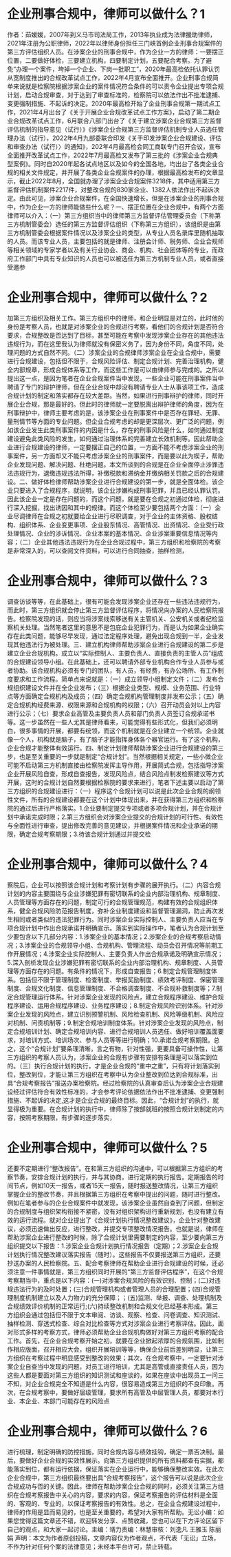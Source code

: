 # 企业刑事合规中，律师可以做什么？1

作者：茹媛媛，2007年到义马市司法局工作，2013年执业成为法律援助律师，2021年注册为公职律师，2022年以律师身份担任三门峡首例企业刑事合规案件的第三方评估组织人员。在涉案企业的刑事合规中，作为企业一方的律师：一要摆正位置，二要做好体检，三要建立机构，四要制定计划，五要配合考察。为了避免“办理一个案件，垮掉一个企业、下岗一批职工”，2020年最高检依托认罪认罚从宽制度推出的合规改革试点工作，2022年4月宣布全面推开。企业刑事合规简单来说就是检察院根据涉案企业的案件情况符合条件的可以责令企业提出专项合规计划，启动合规审查，对于达到了审查标准的，检察院可以依法作出不批准逮捕、变更强制措施、不起诉的决定。2020年最高检开始了企业刑事合规第一期试点工作，2021年4月出台了《关于开展企业合规改革试点工作方案》，启动了第二期企业合规改革试点工作，6月联合八部门出台了《关于建立涉案企业合规第三方监督评估机制的指导意见（试行）》《涉案企业合规第三方监督评估机制专业人员选任管理办法（试行），2022年4月九部委联合印发《关于印发涉案企业合规建设、评估和审查办法（试行）〉的通知》，202年4月最高检会同工商联专门召开会议，宣布全面推开改革试点工作，2022年7月最高检又发布了第三批的《涉案企业合规典型案例》。同时自2020年起各试点地区以及如今的全国各地，均出台了各类企业合规的相关文件规定，并开展了各类企业合规案件的办理，根据最高检发布的文章显示，截止2022年8月，全国就办理了涉案企业合规案件3218件，其中适用第三方监督评估机制案件2217件，对整改合规的830家企业、1382人依法作出不起诉决定。由此可见，涉案企业合规案件，在全国快速增长，但是在涉案企业的刑事合规中，作为企业一方的律师能做些什么呢？一、摆正位置在企业合规中，有两个方面律师可以介入：（一）第三方组织当中的律师第三方监督评估管理委员会（下称第三方机制管委会）选任的第三方监督评估组织（下称第三方组织），该组织是由第三方机制管委会根据案件情况以及涉案企业的类型，从专业人员名录库里随机抽取的人员。而该专业人员，主要包括的就是律师、注册会计师、税务师、企业合规师等相关领域的专家学者以及有关行业协会、商会、机构、社会团体等的专业，而政府工作部门中具有专业知识的人员也可以被选任为第三方机制专业人员，或者直接受邀参

# 企业刑事合规中，律师可以做什么？2

加第三方组织及相关工作。第三方组织中的律师，和企业明显是对立的，此时他的身份是考察人员，也就是对涉案企业的合规进行考察，看他们的合规计划是否符合要求，合规整改是否达到了目标，甚至可能在考察中发现涉案企业存在的其他违法违规行为，而在这里我认为律师就没有保密义务了，因为身份不同，角度不同，处理问题的方式自然不同。（二）涉案企业的合规律师涉案企业在企业合规中，需要进行合规建设，包括但不限于，合规风险评估、制定合规计划、完善治理机构，健全内部规章，形成合规体系等工作，而这些工作是可以由律师参与完成的。之所以提出这一点，是因为笔者在企业合规案件当中发现，一些企业可能在刑事案件当中聘请了专门的辩护律师，但在企业合规中却没有聘请专业人士从事该项工作，造成合规计划的制定和落实都存在较大差距。当然，如果进行刑事辩护的律师，同时开展企业合规，那是最好的。但此时的律师就一定要脱离出辩护律师的角度，因为在刑事辩护中，律师主要考虑的是，该涉案企业在刑事案件中是否存在罪轻、无罪、量刑情节等方面的专业问题。但企业合规考虑的却是更深层次、更广泛的问题，例如该企业发生此类刑事案件的内因是什么，存在的刑事风险是什么，如何通过制度建设避免此类风险的发生，如何通过治理体系的完善建立长效机制等。因此帮助企业进行合规建设的律师，一定要摆正自己的位置，一方面不能不考虑涉案企业的刑事案件，另一方面却又不能只考虑涉案企业的刑事案件，而是要以此为楔子，帮助企业发现问题、解决问题、杜绝问题。本文所谈到的合规是在企业全面停止涉罪违法违规行为，退缴违规违法所得，补缴税款和滞纳金并缴纳相关罚款之后的合规建设。二、做好体检律师帮助涉案企业进行合规建设的第一步，就是全面体检。该企业只要进入了合规程序，就说明，该企业涉嫌构成刑事犯罪，并且已经认罪认罚。因此该企业一定是存在问题的，而这个问题，就是要在合规之初通过体检，彻底进行深入挖掘，找出诱因和其中的规律。而这个体检至少要包括两个方面：（一）企业尽调律师在合规之初就要给企业进行尽职调查，对于企业的主体资格、股权结构、组织体系、企业变更事项、企业股东情况、高管情况、出资情况、企业受行政处理情况、企业的涉诉情况、企业本案的基本情况、企业涉案重要信息情况等内容；（二）企业其他违法违规行为在企业合规过程中，第三方组织和检察院的考察是非常深入的，可以查阅文件资料，可以进行合同抽查，抽样检测，

# 企业刑事合规中，律师可以做什么？3

调查访谈等等，在此基础上，很有可能会发现涉案企业还存在一些违法违规行为，而此时，第三方组织就会停止第三方监督评估程序，将情况向办案的人民检察院报告。检察院发现的话，则应当将涉案线索移送有关主管机关、公安机关或者纪检监察机关处理。当然笔者这里的意思不是包庇企业犯罪行为，而是认为如果企业确实存在此类问题，能够尽早发现，通过法定程序处理，避免出现合规到一半，企业发现其他违法行为被处理。三、建立机构律师帮助涉案企业进行合规建设的第二步是建立企业合规机构。成立以“实际控制人、主要负责人、直接负责的主管人员”组成的合规建设领导小组。在此基础上，还可以聘请外部专业机构合作专业人员参与或者协助。该合规机构必须有专门的团队，有人员，有经费，有办公场所、有工作制度要求和工作流程。简单点来说就是：（一）成立领导小组制定文件；（二）发布合规组织建设文件并在全企业发布；（三）根据企业类型、规模、业务范围、行业特点等方面确定合规机构及成员；（四）确定合规机构管理制度并发布公示；（五）确定合规机构经费来源、权限来源和合规机构的权限；（六）召开动员会对以上内容进行公示；（七）要求企业高管及主要负责人员和部门负责人员签订合规承诺书等。这一步虽然在一些人尤其是律师看来，可能觉得有些形式化，但我们必须明白，很多事情的开展，都要有统领，而这个机制就是在企业建立一个统领。企业就像一个人，机构就是脑子，有了脑子才能指挥身体各个器官运行。有了这个机构，企业合规才能整体有效运行。四、制定计划律师帮助涉案企业进行合规建设的第三步，也是至关重要的一步就是制定“合规计划”。当然根据相关规定，一些小微企业可能不启动第三方机制直接由检察院发挥主导作用，开展简式合规，包括指导涉案企业开展风险自查，形成自查报告，发现风险点，结合风险点制发检察建议等方式开展，这时的合规计划自然要根据检察院的要求来进行，笔者下述主要以启动了第三方组织的合规建设进行：（一）程序这个合规计划可以说是此次企业合规的纲领性文件，所有的合规建设都要在这个计划中体现出来，并在获得第三方组织和检察院的通过后进行严格落实。1.企业要制定提交专项或者多项合规计划，并在合规计划中承诺完成时限；2.第三方组织会对涉案企业提交的合规计划的可行性、有效性与全面性进行审查，提出修改完善的意见建议，并根据案件情况和企业承诺的期限，确定合规考察期限；3.待该合规计划通过并提交检

# 企业刑事合规中，律师可以做什么？4

察院后，企业可以按照该合规计划和考察计划有步骤的展开执行。（二）内容合规计划的内容主要围绕与企业涉嫌犯罪有密切联系的企业内部治理机构、规章制度、人员管理等方面存在的问题，制定可行的合规管理规范，构建有效的合规组织体系，健全合规风险防范报告制度，弥补企业制度建设和监督管理漏洞，防止再次发生相同或者类似的违法犯罪行为。同时涉案企业实际控制人、主要负责人应当在专项合规计划中作出合规承诺并明确宣示。落实到实际操作中，笔者认为合规计划至少要包含以下几部分内容：1.涉案企业的基本情况；2.涉案企业的合规考察启动情况；3.涉案企业的合规领导小组、合规机构、管理流程、动员会召开情况等前期工作开展情况；4.涉案企业实际控制人、主要负责人作出合规承诺及明确宣示情况；5.深入剖析发现企业涉嫌犯罪有密切联系的企业内部治理机构、规章制度、人员管理等方面存在的问题。有条件的情况下，形成自查报告；6.制定合规管理制度体系。包括但不限于管理制度、检查制度、举报奖励制度、绩效考评制度、保密管理制度、合规文化制度、信息管理制度、不合格调查制度、不合规补救制度等；7.制定合规管理运行体系。针对涉案企业发现的风险点，建立合规程序建设、维护合规程序建设、运用合规程序建设、业务程序建设；8.制定合规风险识别体系。针对涉案企业发现的风险点，建立识别预警机制、风险检查机制、风险等级机制、风险应对机制、问责机制等；9.制定合规培训制度体系。针对涉案企业发现的风险点，制定合规培训计划、确定合规培训内容、进行合规培训人员选任、做好培训覆盖面要求，对培训方式、培训场次、参与人员等等进行明确；10.承诺合规考察期限。总之，这个“合规计划”要条理清晰，言之有物，针对性强，更要具备可操作性，让第三方组织的考察人员认为，涉案企业的合规有步骤有安排有条理是可以落实到位的。（三）执行合规计划的执行，才是企业合规的“重中之重”，只有将计划落实到位，整改到位，才能让第三方组织在考察中认为企业整改到位达到合规标准，出具“合规考察报告”报送办案检察院。经过检察院的认真审查后认为涉案企业合规建设经过评估符合有效性标准的，才会参考评论依据依法作出不批准逮捕、变更强制措施、不起诉的决定,这才是企业合规的最终目标。因此，“合规计划”的执行，就显得极为重要。在合规计划的执行中，律师除了按部就班的按照合规计划制定的内容，按照考察期限，有步骤的逐步落实，

# 企业刑事合规中，律师可以做什么？5

还要不定期进行“整改报告”。在和第三方组织的沟通中，可以根据第三方组织的考察节奏，安排合规计划的执行，并与其协商，进行定期的执行报告。定期报告的时间节点，例如10天一报告，或者15天一报告，随时报送整改情况，让第三方组织掌握企业的整改节奏，并且根据第三方组织在考察中提出的问题，随时进行整改。例如在笔者参与的企业合规案件中就发现，该涉案企业虽然自查到了问题，但制定的合规制度与组织架构衔接不紧密，没有对组织架构进行重新规划，也没有建立有效的运行流程。就对企业提出了《合规计划执行情况整改建议》，企业针对整改建议，必须迅速做出反应，进行整改，并提交专项整改情况报告。也就是说，律师在帮助涉案企业进行整改的时候，除了合规计划里需要制定的内容，至少要向第三方组织提交以下报告：1.涉案企业合规计划执行情况报告（定期）；2.涉案企业合规计划执行情况整改建议落实报告（随时）。这些报告不仅要报送第三方组织，还要抄送办案的人民检察院。五、配合考察律师在帮助企业进行合规建设的时候，还必须注意一件事情就是，第三方组织同时开展的“第三方监督评估程序”，在这个合规考察期当中，重点是以下内容：(一)对涉案合规风险的有效识别、控制；(二)对违规违法行为的及时处置；(三)合规管理机构或者管理人员的合理配置；(四)合规管理制度机制建立以及人力物力的充分保障；；(五)监测、举报、调查、处理机制及合规绩效评价机制的正常运行;(六)持续整改机制和合规文化已经基本形成。第三方组织会通过包括但不限于文本审阅、访谈、观察、检查、问卷调查、知识测试、抽样检测、穿透式检查、综合对比检查等方式对涉案企业进行考察评估。因此，面对形式多样的考察方式，律师必须帮助企业合规机构做好对第三方组织考察的配合工作。首先，在企业合规考察开始之初，就要在企业掀起浓厚的合规氛围，比如制作相应版面，召开相应大会，组织开展培训等等，确保企业前后差别明显，让第三方组织在考察过程中明显感受到整改的效果；其次，在合规考察中，一定要针对涉案企业自查当中发现的问题，对员工进行培训，尤其是高管或直接责任人员，因为这些人都是要面对第三方组织的知识测试和座谈的，如果在座谈中出现员工一问三不知，对企业合规完全不知道是什么内容，很容易造成第三方组织的不良印象。再次，在合规考察中，要做好层级管理，要求所有高管及中层管理人员，都要对本行业、本企业、本部门可能存在的风险点

# 企业刑事合规中，律师可以做什么？6

进行梳理，制定明确的防控措施，同时合规内容与绩效挂钩，确定一票否决制。最后，要做好企业合规的实效性展示。向第三方组织提供的所有资料都查有实据，都能落实到位，都有运行依据，保证落实在企业运行中，能够确保整改实效。在此次企业合规中，第三方组织最终要出具“合规考察报告”，这个报告可以说是此次企业合规成功与否的关键。因此，律师在帮助涉案企业合规的同时，必须关注第三方组织在合规考察报告中关心的内容，要求的内容，保证考察报告的评估材料是全面的、客观的、专业的，以保证考察报告的有效性。总之，在企业合规建设过程中，律师的作用是显而易见的，也是至关重要的，希望对大家有所帮助。无讼小编：如果您觉得这篇文章还不错，欢迎转发分享、点赞收藏，您也可以在下方评论区留下自己的观点，和大家一起讨论。主编：靖力责编：林慧审核：刘逸凡 王雅玉 陈丽娟 声明：本文为作者原创投稿，文章内容仅为作者观点，不代表「无讼」立场，不作为针对任何个案的法律意见；未经本平台许可，禁止转载。

